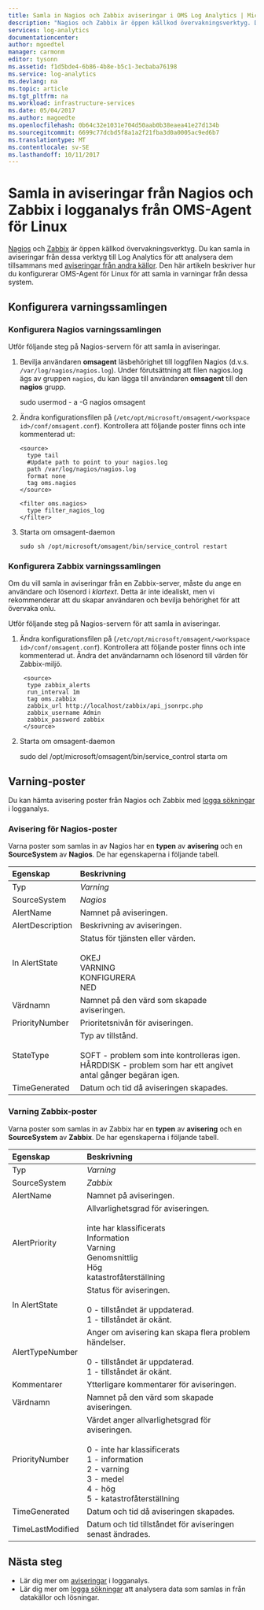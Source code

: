 ```yaml
---
title: Samla in Nagios och Zabbix aviseringar i OMS Log Analytics | Microsoft Docs
description: "Nagios och Zabbix är öppen källkod övervakningsverktyg. Du kan samla in aviseringar från dessa verktyg till Log Analytics för att analysera dem tillsammans med aviseringar från andra källor.  Den här artikeln beskriver hur du konfigurerar OMS-Agent för Linux för att samla in varningar från dessa system."
services: log-analytics
documentationcenter: 
author: mgoedtel
manager: carmonm
editor: tysonn
ms.assetid: f1d5bde4-6b86-4b8e-b5c1-3ecbaba76198
ms.service: log-analytics
ms.devlang: na
ms.topic: article
ms.tgt_pltfrm: na
ms.workload: infrastructure-services
ms.date: 05/04/2017
ms.author: magoedte
ms.openlocfilehash: 0b64c32e1031e704d50aab0b38eaea41e27d134b
ms.sourcegitcommit: 6699c77dcbd5f8a1a2f21fba3d0a0005ac9ed6b7
ms.translationtype: MT
ms.contentlocale: sv-SE
ms.lasthandoff: 10/11/2017
---
```

# <a name="collect-alerts-from-nagios-and-zabbix-in-log-analytics-from-oms-agent-for-linux"></a>Samla in aviseringar från Nagios och Zabbix i logganalys från OMS-Agent för Linux 
[Nagios](https://www.nagios.org/) och [Zabbix](http://www.zabbix.com/) är öppen källkod övervakningsverktyg.  Du kan samla in aviseringar från dessa verktyg till Log Analytics för att analysera dem tillsammans med [aviseringar från andra källor](log-analytics-alerts.md).  Den här artikeln beskriver hur du konfigurerar OMS-Agent för Linux för att samla in varningar från dessa system.
 
## <a name="configure-alert-collection"></a>Konfigurera varningssamlingen

### <a name="configuring-nagios-alert-collection"></a>Konfigurera Nagios varningssamlingen
Utför följande steg på Nagios-servern för att samla in aviseringar.

1. Bevilja användaren **omsagent** läsbehörighet till loggfilen Nagios (d.v.s. `/var/log/nagios/nagios.log`). Under förutsättning att filen nagios.log ägs av gruppen `nagios`, du kan lägga till användaren **omsagent** till den **nagios** grupp. 

    sudo usermod - a -G nagios omsagent

2.  Ändra konfigurationsfilen på (`/etc/opt/microsoft/omsagent/<workspace id>/conf/omsagent.conf`). Kontrollera att följande poster finns och inte kommenterad ut:  

        <source>  
          type tail  
          #Update path to point to your nagios.log  
          path /var/log/nagios/nagios.log  
          format none  
          tag oms.nagios  
        </source>  
      
        <filter oms.nagios>  
          type filter_nagios_log  
        </filter>  

3. Starta om omsagent-daemon

    ```
    sudo sh /opt/microsoft/omsagent/bin/service_control restart
    ```

### <a name="configuring-zabbix-alert-collection"></a>Konfigurera Zabbix varningssamlingen
Om du vill samla in aviseringar från en Zabbix-server, måste du ange en användare och lösenord i *klartext*. Detta är inte idealiskt, men vi rekommenderar att du skapar användaren och bevilja behörighet för att övervaka onlu.

Utför följande steg på Nagios-servern för att samla in aviseringar.

1. Ändra konfigurationsfilen på (`/etc/opt/microsoft/omsagent/<workspace id>/conf/omsagent.conf`). Kontrollera att följande poster finns och inte kommenterad ut.  Ändra det användarnamn och lösenord till värden för Zabbix-miljö.

        <source>
         type zabbix_alerts
         run_interval 1m
         tag oms.zabbix
         zabbix_url http://localhost/zabbix/api_jsonrpc.php
         zabbix_username Admin
         zabbix_password zabbix
        </source>

2. Starta om omsagent-daemon

    sudo del /opt/microsoft/omsagent/bin/service_control starta om


## <a name="alert-records"></a>Varning-poster
Du kan hämta avisering poster från Nagios och Zabbix med [logga sökningar](log-analytics-log-searches.md) i logganalys.

### <a name="nagios-alert-records"></a>Avisering för Nagios-poster

Varna poster som samlas in av Nagios har en **typen** av **avisering** och en **SourceSystem** av **Nagios**.  De har egenskaperna i följande tabell.

| Egenskap | Beskrivning |
|:--- |:--- |
| Typ |*Varning* |
| SourceSystem |*Nagios* |
| AlertName |Namnet på aviseringen. |
| AlertDescription | Beskrivning av aviseringen. |
| In AlertState | Status för tjänsten eller värden.<br><br>OKEJ<br>VARNING<br>KONFIGURERA<br>NED |
| Värdnamn | Namnet på den värd som skapade aviseringen. |
| PriorityNumber | Prioritetsnivån för aviseringen. |
| StateType | Typ av tillstånd.<br><br>SOFT - problem som inte kontrolleras igen.<br>HÅRDDISK - problem som har ett angivet antal gånger begäran igen.  |
| TimeGenerated |Datum och tid då aviseringen skapades. |


### <a name="zabbix-alert-records"></a>Varning Zabbix-poster
Varna poster som samlas in av Zabbix har en **typen** av **avisering** och en **SourceSystem** av **Zabbix**.  De har egenskaperna i följande tabell.

| Egenskap | Beskrivning |
|:--- |:--- |
| Typ |*Varning* |
| SourceSystem |*Zabbix* |
| AlertName | Namnet på aviseringen. |
| AlertPriority | Allvarlighetsgrad för aviseringen.<br><br>inte har klassificerats<br>Information<br>Varning<br>Genomsnittlig<br>Hög<br>katastrofåterställning  |
| In AlertState | Status för aviseringen.<br><br>0 - tillståndet är uppdaterad.<br>1 - tillståndet är okänt.  |
| AlertTypeNumber | Anger om avisering kan skapa flera problem händelser.<br><br>0 - tillståndet är uppdaterad.<br>1 - tillståndet är okänt.    |
| Kommentarer | Ytterligare kommentarer för aviseringen. |
| Värdnamn | Namnet på den värd som skapade aviseringen. |
| PriorityNumber | Värdet anger allvarlighetsgrad för aviseringen.<br><br>0 - inte har klassificerats<br>1 - information<br>2 - varning<br>3 - medel<br>4 - hög<br>5 - katastrofåterställning |
| TimeGenerated |Datum och tid då aviseringen skapades. |
| TimeLastModified |Datum och tid tillståndet för aviseringen senast ändrades. |


## <a name="next-steps"></a>Nästa steg
* Lär dig mer om [aviseringar](log-analytics-alerts.md) i logganalys.
* Lär dig mer om [logga sökningar](log-analytics-log-searches.md) att analysera data som samlas in från datakällor och lösningar. 

